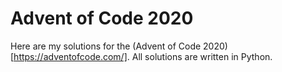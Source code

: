 # Advent of Code 2020
Here are my solutions for the (Advent of Code 2020)[https://adventofcode.com/]. All solutions are written in Python.